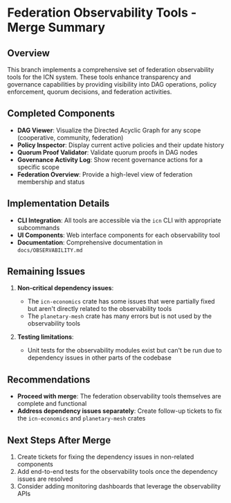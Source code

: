 # Federation Observability Tools - Merge Summary

## Overview
This branch implements a comprehensive set of federation observability tools for the ICN system. These tools enhance transparency and governance capabilities by providing visibility into DAG operations, policy enforcement, quorum decisions, and federation activities.

## Completed Components
- **DAG Viewer**: Visualize the Directed Acyclic Graph for any scope (cooperative, community, federation)
- **Policy Inspector**: Display current active policies and their update history
- **Quorum Proof Validator**: Validate quorum proofs in DAG nodes
- **Governance Activity Log**: Show recent governance actions for a specific scope
- **Federation Overview**: Provide a high-level view of federation membership and status

## Implementation Details
- **CLI Integration**: All tools are accessible via the `icn` CLI with appropriate subcommands
- **UI Components**: Web interface components for each observability tool
- **Documentation**: Comprehensive documentation in `docs/OBSERVABILITY.md`

## Remaining Issues
1. **Non-critical dependency issues**: 
   - The `icn-economics` crate has some issues that were partially fixed but aren't directly related to the observability tools
   - The `planetary-mesh` crate has many errors but is not used by the observability tools

2. **Testing limitations**:
   - Unit tests for the observability modules exist but can't be run due to dependency issues in other parts of the codebase

## Recommendations
- **Proceed with merge**: The federation observability tools themselves are complete and functional
- **Address dependency issues separately**: Create follow-up tickets to fix the `icn-economics` and `planetary-mesh` crates

## Next Steps After Merge
1. Create tickets for fixing the dependency issues in non-related components
2. Add end-to-end tests for the observability tools once the dependency issues are resolved
3. Consider adding monitoring dashboards that leverage the observability APIs 